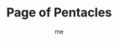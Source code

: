 ---
# hugo new --kind tarot-card content/projects/tarot/cards/suit-number.md
# basics
title     		 : "Page of Pentacles"
token					 : 'coins-11'
card_type			 : '' # major, minor, court
layout				 : "tarot-card"
author    		 : 'me'
one_liner 		 : "Practicality, prosperity, learning, growth, adolescence"
alt_names			 : ['Princess of Disks', 'Daughter of Roots']
images				 : ['/assets/images/tarot/rws/rw-coins-11.jpg']
keywords			 : ['practicality', 'prosperity', 'learning', 'growth', 'adolescence']
url						 : 'tarot/cards/coins-11'
aliases				 : ['coins-page']

# password: 'foolish journey'
dropbox				 : ''

personality    : "Though fascinated with the physical realm, the Page of Coins may lack the experience or information needed to handle money or human sexuality with responsibility and confidence. He or she may overcompensate for this by wasting money, abusing his or her health, or over-indulging in or obsessing on various forms of physical pleasure."

meaning_light  : "Learning the value of a dollar. Starting a savings plan. Taking the first steps toward getting out of debt. Learning new physical tasks. Discovering your sexuality. Launching a diet, a weight-lifting program, or a health-related effort. Learning by doing."

meaning_shadow : "Trying to appear healthier or wealthier than you really are. Spending money carelessly. Living strictly for today, with no thought of tomorrow. Possessing immature attitudes toward sex and sexuality. Using wealth or beauty as an excuse for not having to learn and grow."

# more detail
correspondence_element 			: "Earth"
correspondence_planet 			: "Earth"
correspondence_affirmation 	: "I am physically and financially responsible."
correspondence_story 				: "The main character must compensate for or learn from an earlier financial or sexual impropriety."

advice_relationships 	 : "Don’t rush into sexual situations that make you uncomfortable or that push your limits. Give a relationship time to flourish before opening a joint checking account. Lending money is a sure way to poison friendships and relationships. Before starting something new, ask “What’s in this for me?”"

advice_work 					 : "Accepting lower pay as a means of gaining experience makes sense when starting your career—but experienced workers should view such arrangements with skepticism. Know what you’re worth. Look for opportunities to learn while doing. Subject all work to the practicality test."

advice_spirituality 	 : "Consider what role your faith should play in making financial and sexual decisions. To what extent would your financial or sexual activity differ if you were not on your current spiritual path? Your body is a precious gift; treat it as such. Keep material blessings in perspective."

advice_personal_growth : "Whatever our station in life, we can always be better stewards of the blessings we’ve received. Do old habits threaten your health? Set them aside. Today, make a point to take special care of whatever you’ve been given."

advice_fortune_telling : "This card represents a young man or woman with an earthy, practical demeanor, likely born an Aries, Taurus, or Gemini, who playfully encourages you to take financial or sexual risks."

questions	: ["Do I long for more financial or worldly success? What new experiences might increase your chances of achieving this?", "How might hands-on learning play a role in your situation?", "What’s the most practical choice I could make in this moment?"]

# referenced in the symbols.toml data file
symbols	  : ['page', 'coins', 'adoration-of-coin']

# metadata
suppress_topnav : true
related_cards 	: []

---